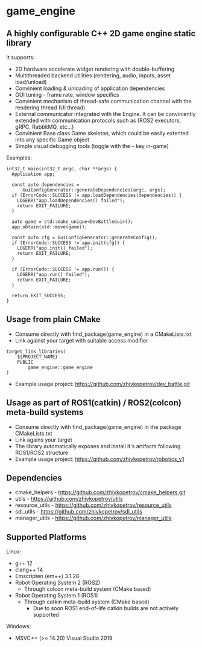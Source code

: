 # game_engine

## A highly configurable C++ 2D game engine static library

It supports:
- 2D hardware accelerate widget rendering with double-buffering
- Multithreaded backend utilities (rendering, audio, inputs, asset load/unload)
- Convinient loading & unloading of application dependencies
- GUI tuning - frame rate, window specifics
- Convinient mechanism of thread-safe communication channel with the rendering thread (UI thread)
- External communicator integrated with the Engine. It can be conviniently extended with communication protocols such as (ROS2 executors, gRPC, RabbitMQ, etc...)
- Convinient Base class Game skeleton, which could be easily extented into any specific Game object
- Simple visual debugging tools (toggle with the `~` key in-game)

Examples:
```
int32_t main(int32_t argc, char **args) {
  Application app;

  const auto dependencies =
      GuiConfigGenerator::generateDependencies(argc, args);
  if (ErrorCode::SUCCESS != app.loadDependencies(dependencies)) {
    LOGERR("app.loadDependencies() failed");
    return EXIT_FAILURE;
  }

  auto game = std::make_unique<DevBattleGui>();
  app.obtain(std::move(game));

  const auto cfg = GuiConfigGenerator::generateConfig();
  if (ErrorCode::SUCCESS != app.init(cfg)) {
    LOGERR("app.init() failed");
    return EXIT_FAILURE;
  }

  if (ErrorCode::SUCCESS != app.run()) {
    LOGERR("app.run() failed");
    return EXIT_FAILURE;
  }

  return EXIT_SUCCESS;
}
```

## Usage from plain CMake
- Consume directly with find_package(game_engine) in a CMakeLists.txt
- Link against your target with suitable access modifier
```
target_link_libraries(
    ${PROJECT_NAME} 
    PUBLIC
        game_engine::game_engine
)
```
- Example usage project: https://github.com/zhivkopetrov/dev_battle.git

## Usage as part of ROS1(catkin) / ROS2(colcon) meta-build systems
- Consume directly with find_package(game_engine) in the package CMakeLists.txt
- Link agains your target
- The library automatically exposes and install it's artifacts following ROS1/ROS2 structure
- Example usage project: https://github.com/zhivkopetrov/robotics_v1

## Dependencies
- cmake_helpers - https://github.com/zhivkopetrov/cmake_helpers.git
- utils - https://github.com/zhivkopetrov/utils
- resource_utils - https://github.com/zhivkopetrov/resource_utils
- sdl_utils - https://github.com/zhivkopetrov/sdl_utils
- manager_utils - https://github.com/zhivkopetrov/manager_utils

## Supported Platforms
Linux:
  - g++ 12
  - clang++ 14
  - Emscripten (em++) 3.1.28
  - Robot Operating System 2 (ROS2)
    - Through colcon meta-build system (CMake based)
  - Robot Operating System 1 (ROS1)
    - Through catkin meta-build system (CMake based)
      - Due to soon ROS1 end-of-life catkin builds are not actively supported

Windows:
  - MSVC++ (>= 14.20) Visual Studio 2019